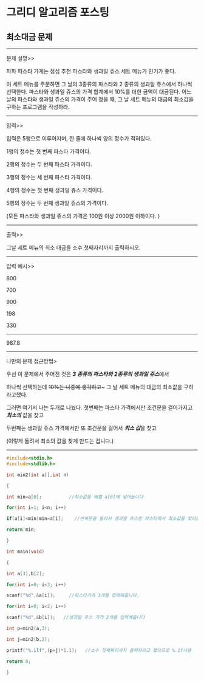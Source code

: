 #            그리디 알고리즘 포스팅

##                                 최소대금 문제

---

문제 설명>> 

파파 파스타 가게는 점심 추천 파스타와 생과일 쥬스 세트 메뉴가 인기가 좋다.

이 세트 메뉴를 주문하면 그 날의 3종류의 파스타와 2 종류의 생과일 쥬스에서 하나씩 선택한다. 파스타와 생과일 쥬스의 가격 합계에서 10%를 더한 금액이 대금된다. 어느 날의 파스타와 생과일 쥬스의 가격이 주어 졌을 때, 그 날 세트 메뉴의 대금의 최소값을 구하는 프로그램을 작성하라.

---

입력>>

입력은 5행으로 이루어지며, 한 줄에 하나씩 양의 정수가 적혀있다.

1행의 정수는 첫 번째 파스타 가격이다. 

2행의 정수는 두 번째 파스타 가격이다.

3행의 정수는 세 번째 파스타 가격이다.

4행의 정수는 첫 번쨰 생과일 쥬스 가격이다.

5행의 정수는 두 번쨰 생과일 쥬스의 가격이다.

(모든 파스타와 생과일 쥬스의 가격은 100원 이상 2000원 이하이다. )

---

출력>>

그날 세트 메뉴의 최소 대금을 소수 첫째자리까지 출력하시오.

---

입력 예시>>

800

700

900

198

330

---

987.8

---

나만의 문제 접근방법>

우선 이 문제에서 주어진 것은  ***3 종류의 파스타와***  ***2종류의 생과일 쥬스***에서

하나씩 선택하는데 ~~10%는 나중에 생각하고~~~ 그 날 세트 메뉴의 대금의 최소값을 구하라고했다.

그러면 여기서 나는 두개로 나눴다.  첫번째는 파스타 가격에서만 조건문을 걸어가지고 ***최소의*** 값을 찾고

두번째는 생과일 쥬스 가격에서만 또 조건문을 걸어서 ***최소 값***을 찾고

(이렇게 돌려서 최소의 값을 찾게 만드는 겁니다.)

---





```c
#include<stdio.h>
#include<stdlib.h>

int min2(int a[],int n)

{

int min=a[0];          //최소값을 배열 a[0]에 넣어놉니다

for(int i=1; i<n; i++)

if(a[i]<min)min=a[i];    //반복문을 돌려서 생과일 쥬스랑 파스타에서 최소값을 찾아줍니다.

return min;

}

int main(void)

{

int a[3],b[2];

for(int i=0; i<3; i++)

scanf("%d",&a[i]);     //파스타가격 3개를 입력해줍니다.

for(int i=0; i<2; i++)

scanf("%d",&b[i]);   //생과일 주스 가격 2개를 입력해줍니다

int p=min2(a,3);     

int j=min2(b,2);

printf("%.1lf",(p+j)*1.1);   //소수 첫째짜리까지 출력하라고 했으므로 %.1f사용

return 0;

}

```



